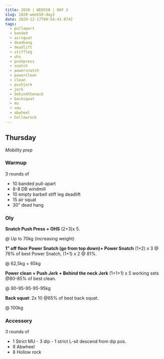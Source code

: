 ```yaml
---
title: 2020 | WEEK50 | DAY 3
slug: 2020-week50-day3
date: 2020-12-17T09:54:43.074Z
tags:
  - pullapart
  - banded
  - airsquat
  - deadhang
  - deadlift
  - stiffleg
  - ohs
  - pushpress
  - snatch
  - powersnatch
  - powerclean
  - clean
  - pushjerk
  - jerk
  - behindtheneck
  - backsquat
  - mu
  - smu
  - abwheel
  - hollowrock
---
```

## Thursday

*Mobility prep*

### Warmup

3 rounds of

* 10 banded pull-apart
* 8-8 DB windmill
* 10 empty barbell stiff leg deadlift
* 15 air squat
* 30" dead hang

### Oly

**Snatch Push Press + OHS** (2+3)x 5.

@ Up to 70kg (increasing weight)

**1” off floor Power Snatch (go from top down)+ Power Snatch** (1+2) x 3 @ 78% of best Power Snatch, (1+1) x 2 @ 81%.

@ 62,5kg + 65kg

**Power clean + Push Jerk + Behind the neck Jerk** (1+1+1) x 5 working sets @80-85% of best clean.

@ 90-95-95-95-95kg

**Back squat**: 2x 10 @65% of best back squat.

@ 100kg

### Accessory

3 rounds of

* 1 Strict MU - 3 dip - 1 strict L-sit descend from dip pos.
* 8 Abwheel
* 8 Hollow rock